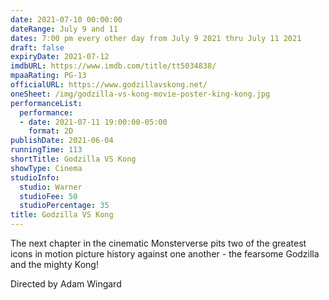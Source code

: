 ```yaml
---
date: 2021-07-10 00:00:00
dateRange: July 9 and 11
dates: 7:00 pm every other day from July 9 2021 thru July 11 2021
draft: false
expiryDate: 2021-07-12
imdbURL: https://www.imdb.com/title/tt5034838/
mpaaRating: PG-13
officialURL: https://www.godzillavskong.net/
oneSheet: /img/godzilla-vs-kong-movie-poster-king-kong.jpg
performanceList:
  performance:
  - date: 2021-07-11 19:00:00-05:00
    format: 2D
publishDate: 2021-06-04
runningTime: 113
shortTitle: Godzilla VS Kong
showType: Cinema
studioInfo:
  studio: Warner
  studioFee: 50
  studioPercentage: 35
title: Godzilla VS Kong
---
```


The next chapter in the cinematic Monsterverse pits two of the greatest icons in motion picture history against one another - the fearsome Godzilla and the mighty Kong!

Directed by Adam Wingard
